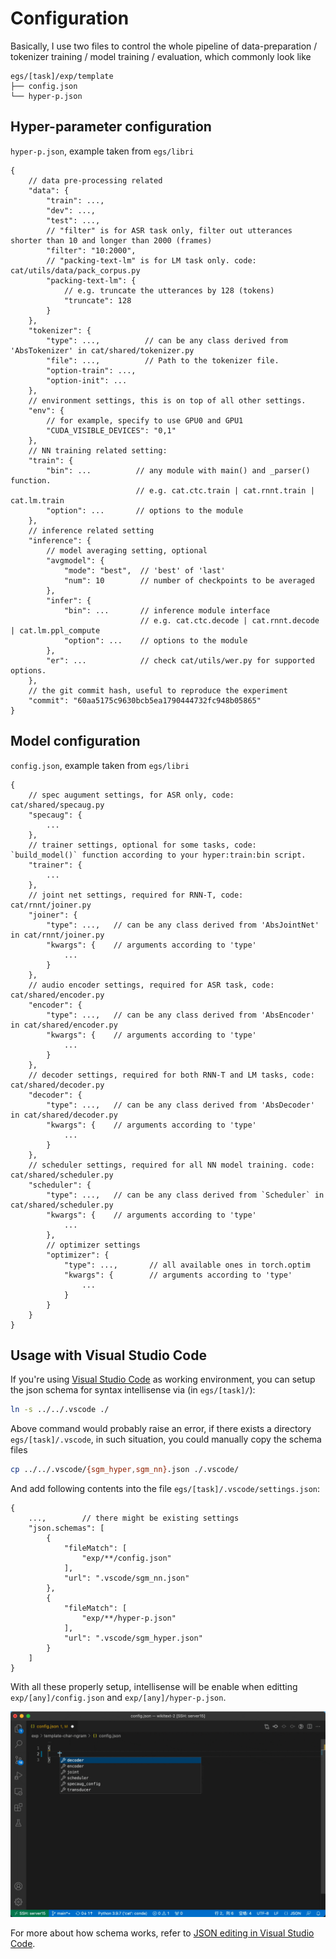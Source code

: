 # Configuration

Basically, I use two files to control the whole pipeline of data-preparation / tokenizer training / model training / evaluation, which commonly look like

```
egs/[task]/exp/template
├── config.json
└── hyper-p.json
```

## Hyper-parameter configuration

`hyper-p.json`, example taken from `egs/libri`

```
{
    // data pre-processing related
    "data": {
        "train": ...,
        "dev": ...,
        "test": ...,
        // "filter" is for ASR task only, filter out utterances shorter than 10 and longer than 2000 (frames)
        "filter": "10:2000",
        // "packing-text-lm" is for LM task only. code: cat/utils/data/pack_corpus.py
        "packing-text-lm": {
            // e.g. truncate the utterances by 128 (tokens)
            "truncate": 128
        }
    },
    "tokenizer": {
        "type": ...,          // can be any class derived from 'AbsTokenizer' in cat/shared/tokenizer.py
        "file": ...,          // Path to the tokenizer file.
        "option-train": ...,
        "option-init": ...
    },
    // environment settings, this is on top of all other settings.
    "env": {
        // for example, specify to use GPU0 and GPU1
        "CUDA_VISIBLE_DEVICES": "0,1"
    },
    // NN training related setting:
    "train": {
        "bin": ...          // any module with main() and _parser() function.
                            // e.g. cat.ctc.train | cat.rnnt.train | cat.lm.train
        "option": ...       // options to the module
    },
    // inference related setting
    "inference": {
        // model averaging setting, optional
        "avgmodel": {
            "mode": "best",  // 'best' of 'last'
            "num": 10        // number of checkpoints to be averaged
        },
        "infer": {
            "bin": ...       // inference module interface
                             // e.g. cat.ctc.decode | cat.rnnt.decode | cat.lm.ppl_compute
            "option": ...    // options to the module
        },
        "er": ...            // check cat/utils/wer.py for supported options.
    },
    // the git commit hash, useful to reproduce the experiment
    "commit": "60aa5175c9630bcb5ea1790444732fc948b05865"
}
```

## Model configuration

`config.json`, example taken from `egs/libri`

```
{
    // spec augument settings, for ASR only, code: cat/shared/specaug.py
    "specaug": {
        ...
    },
    // trainer settings, optional for some tasks, code: `build_model()` function according to your hyper:train:bin script.
    "trainer": {
        ...
    },
    // joint net settings, required for RNN-T, code: cat/rnnt/joiner.py
    "joiner": {
        "type": ...,   // can be any class derived from 'AbsJointNet' in cat/rnnt/joiner.py
        "kwargs": {    // arguments according to 'type'
            ...
        }
    },
    // audio encoder settings, required for ASR task, code: cat/shared/encoder.py
    "encoder": {
        "type": ...,   // can be any class derived from 'AbsEncoder' in cat/shared/encoder.py
        "kwargs": {    // arguments according to 'type'
            ...
        }
    },
    // decoder settings, required for both RNN-T and LM tasks, code: cat/shared/decoder.py 
    "decoder": {
        "type": ...,   // can be any class derived from 'AbsDecoder' in cat/shared/decoder.py 
        "kwargs": {    // arguments according to 'type'
            ...
        }
    },
    // scheduler settings, required for all NN model training. code: cat/shared/scheduler.py
    "scheduler": {
        "type": ...,   // can be any class derived from `Scheduler` in cat/shared/scheduler.py
        "kwargs": {    // arguments according to 'type'
            ...
        },
        // optimizer settings
        "optimizer": {
            "type": ...,       // all available ones in torch.optim
            "kwargs": {        // arguments according to 'type'
                ...
            }
        }
    }
}
```

## Usage with Visual Studio Code

If you're using [Visual Studio Code](https://code.visualstudio.com/) as working environment, you can setup the json schema for syntax intellisense via (in `egs/[task]/`):

```bash
ln -s ../../.vscode ./
```

Above command would probably raise an error, if there exists a directory `egs/[task]/.vscode`, in such situation, you could manually copy the schema files

```bash
cp ../../.vscode/{sgm_hyper,sgm_nn}.json ./.vscode/
```

And add following contents into the file `egs/[task]/.vscode/settings.json`:

```
{
    ...,        // there might be existing settings
    "json.schemas": [
        {
            "fileMatch": [
                "exp/**/config.json"
            ],
            "url": ".vscode/sgm_nn.json"
        },
        {
            "fileMatch": [
                "exp/**/hyper-p.json"
            ],
            "url": ".vscode/sgm_hyper.json"
        }
    ]
}
```

With all these properly setup, intellisense will be enable when editting `exp/[any]/config.json` and `exp/[any]/hyper-p.json`.

<img src="../assets/intellisense.gif" width=800px/>

For more about how schema works, refer to [JSON editing in Visual Studio Code](https://code.visualstudio.com/docs/languages/json).

